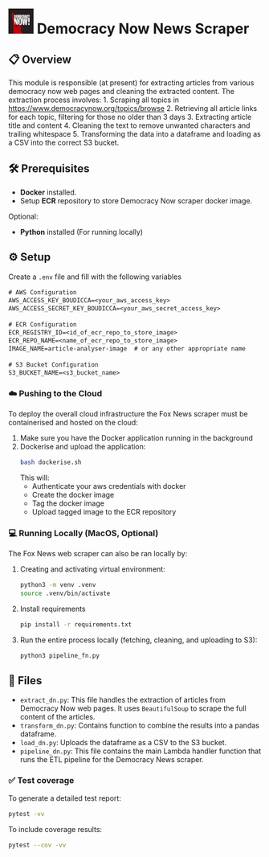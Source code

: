 # <img src="../assets/DN_logo.png" alt="Fox" width="50" height="50"> Democracy Now News Scraper

## 📋 Overview

This module is responsible (at present) for extracting articles from various democracy now web pages and cleaning the extracted content. The extraction process involves:
    1. Scraping all topics in https://www.democracynow.org/topics/browse
    2. Retrieving all article links for each topic, filtering for those no older than 3 days
    3. Extracting article title and content
    4. Cleaning the text to remove unwanted characters and trailing whitespace
    5. Transforming the data into a dataframe and loading as a CSV into the correct S3 bucket.

## 🛠️ Prerequisites
- **Docker** installed.
- Setup **ECR** repository to store Democracy Now scraper docker image.  

Optional:
- **Python** installed (For running locally)

## ⚙️ Setup
Create a `.env` file and fill with the following variables
```env
# AWS Configuration
AWS_ACCESS_KEY_BOUDICCA=<your_aws_access_key>
AWS_ACCESS_SECRET_KEY_BOUDICCA=<your_aws_secret_access_key>

# ECR Configuration
ECR_REGISTRY_ID=<id_of_ecr_repo_to_store_image>
ECR_REPO_NAME=<name_of_ecr_repo_to_store_image>
IMAGE_NAME=article-analyser-image  # or any other appropriate name

# S3 Bucket Configuration
S3_BUCKET_NAME=<s3_bucket_name>
```

### ☁️ Pushing to the Cloud
To deploy the overall cloud infrastructure the Fox News scraper must be containerised and hosted on the cloud:

1. Make sure you have the Docker application running in the background
2. Dockerise and upload the application:
    ```bash
    bash dockerise.sh
    ```
    This will:
    - Authenticate your aws credentials with docker
    - Create the docker image
    - Tag the docker image
    - Upload tagged image to the ECR repository

### 💻 Running Locally (MacOS, **Optional**)
The Fox News web scraper can also be ran locally by:

1. Creating and activating virtual environment:
    ```bash
    python3 -m venv .venv
    source .venv/bin/activate
    ```
2. Install requirements
    ```bash
    pip install -r requirements.txt
    ```
3. Run the entire process locally (fetching, cleaning, and uploading to S3):
    ```bash
    python3 pipeline_fn.py
    ```

## 📁 Files
- `extract_dn.py`: This file handles the extraction of articles from Democracy Now web pages. It uses `BeautifulSoup` to scrape the full content of the articles.
- `transform_dn.py`: Contains function to combine the results into a pandas dataframe.
- `load_dn.py`: Uploads the dataframe as a CSV to the S3 bucket.
- `pipeline_dn.py`: This file contains the main Lambda handler function that runs the ETL pipeline for the Democracy News scraper.

### ✅ Test coverage
To generate a detailed test report:
```bash
pytest -vv
```
To include coverage results:
```bash
pytest --cov -vv
```